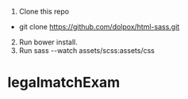 1. Clone this repo 
  - git clone https://github.com/dolpox/html-sass.git 
2. Run bower install.
3. Run sass --watch assets/scss:assets/css
# legalmatchExam
